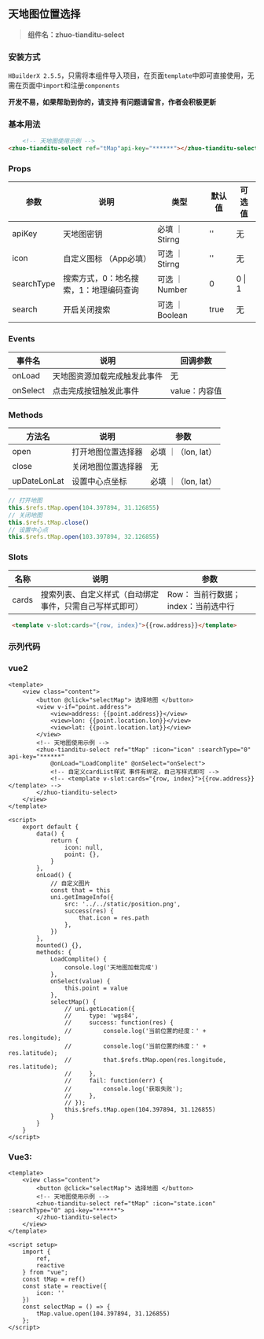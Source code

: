 ## 天地图位置选择
>  **组件名：zhuo-tianditu-select**

### 安装方式

`HBuilderX 2.5.5`，只需将本组件导入项目，在页面`template`中即可直接使用，无需在页面中`import`和注册`components`

**开发不易，如果帮助到你的，请支持 有问题请留言，作者会积极更新**

### 基本用法

```html
    <!-- 天地图使用示例 -->
<zhuo-tianditu-select ref="tMap"api-key="******"></zhuo-tianditu-select>
```



### Props

| 参数       | **说明**                               | **类型**        | **默认值** | 可选值 |
| ---------- | -------------------------------------- | --------------- | ---------- | ------ |
| apiKey     | 天地图密钥                             | 必填 ｜ Stirng  | ''         | 无     |
| icon       | 自定义图标 （App必填）                 | 可选 ｜ Stirng  | ''         | 无     |
| searchType | 搜索方式，0：地名搜索，1：地理编码查询 | 可选 ｜ Number  | 0          | 0 \| 1 |
| search     | 开启关闭搜索                           | 可选 ｜ Boolean | true       | 无     |



### Events

| **事件名** | **说明**                     | 回调参数      |
| ---------- | ---------------------------- | ------------- |
| onLoad     | 天地图资源加载完成触发此事件 | 无            |
| onSelect   | 点击完成按钮触发此事件       | value：内容值 |



### Methods

| 方法名       | 说明               | 参数                |
| ------------ | ------------------ | ------------------- |
| open         | 打开地图位置选择器 | 必填 ｜（lon, lat） |
| close        | 关闭地图位置选择器 | 无                  |
| upDateLonLat | 设置中心点坐标     | 必填 ｜（lon, lat） |

```js
// 打开地图
this.$refs.tMap.open(104.397894, 31.126855)
// 关闭地图
this.$refs.tMap.close()
// 设置中心点
this.$refs.tMap.open(103.397894, 32.126855)
```



###  Slots

| 名称  | **说明**                                                 | 参数                                |
| ----- | -------------------------------------------------------- | ----------------------------------- |
| cards | 搜索列表、自定义样式（自动绑定事件，只需自己写样式即可） | Row： 当前行数据；index：当前选中行 |

```html
 <template v-slot:cards="{row, index}">{{row.address}}</template> 
```



### 示列代码

### vue2

```vue
<template>
    <view class="content">
        <button @click="selectMap"> 选择地图 </button>
        <view v-if="point.address">
            <view>address: {{point.address}}</view>
            <view>lon: {{point.location.lon}}</view>
            <view>lat: {{point.location.lat}}</view>
        </view>
        <!-- 天地图使用示例 -->
        <zhuo-tianditu-select ref="tMap" :icon="icon" :searchType="0" api-key="******"
            @onLoad="LoadComplite" @onSelect="onSelect">
            <!-- 自定义cardList样式 事件有绑定，自己写样式即可 -->
            <!-- <template v-slot:cards="{row, index}">{{row.address}}</template> -->
        </zhuo-tianditu-select>
    </view>
</template>

<script>
    export default {
        data() {
            return {
                icon: null,
                point: {},
            }
        },
        onLoad() {
            // 自定义图片
            const that = this
            uni.getImageInfo({
                src: '../../static/position.png',
                success(res) {
                    that.icon = res.path
                },
            })
        },
        mounted() {},
        methods: {
            LoadComplite() {
                console.log('天地图加载完成')
            },
            onSelect(value) {
                this.point = value
            },
            selectMap() {
                // uni.getLocation({
                //     type: 'wgs84',
                //     success: function(res) {
                //         console.log('当前位置的经度：' + res.longitude);
                //         console.log('当前位置的纬度：' + res.latitude);
                //         that.$refs.tMap.open(res.longitude, res.latitude);
                //     },
                //     fail: function(err) {
                //         console.log('获取失败');
                //     },
                // });
                this.$refs.tMap.open(104.397894, 31.126855)
            }
        }
    }
</script>
```

### Vue3:

```vue
<template>
    <view class="content">
        <button @click="selectMap"> 选择地图 </button>
        <!-- 天地图使用示例 -->
        <zhuo-tianditu-select ref="tMap" :icon="state.icon" :searchType="0" api-key="******">
        </zhuo-tianditu-select>
    </view>
</template>

<script setup>
    import {
        ref,
        reactive
    } from "vue";
    const tMap = ref()
    const state = reactive({
        icon: ''
    })
    const selectMap = () => {
        tMap.value.open(104.397894, 31.126855)
    };
</script>
```

